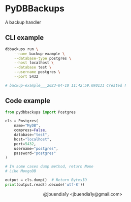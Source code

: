 # PyDBBackups

A backup handler

## CLI example

```bash
dbbackups run \
    --name backup-example \
    --database-type postgres \
    --host localhost \
    --database test \
    --username postgres \
    --port 5432

# backup-example___2023-04-10 11:42:59.090131 Created !
```

## Code example

```python
from pydbbackups import Postgres

cls = Postgres(
    name="MyDB",
    compress=False,
    database="test",
    host="localhost",
    port=5432,
    username="postgres",
    password="postgres"
)

# In some cases dump method, return None
# Like MongoDB

output = cls.dump()  # Return BytesIO
print(output.read().decode('utf-8'))

```

<p align="center">@jbuendia1y &#60;jbuendia1y@gmail.com&#62;</p>